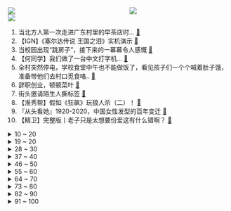 <div >
	<a style="float:left;width:55%;" href = "https://github.com/anuraghazra/github-readme-stats">
	 <img src = "https://github-readme-stats.vercel.app/api?username=iuuuuuaena&theme=buefy&show_icons=true"/>
	</a>
	<a  style="float:right;width:45%" href = "https://github.com/anuraghazra/github-readme-stats">
	 <img  src="https://github-readme-stats.vercel.app/api/top-langs/?username=anuraghazra&layout=compact"/>
	</a>
	</div>

[![](https://img.shields.io/badge/jxd-@jxdgogogo.xyz-yellowgreen.svg)](https://www.jxdgogogo.xyz)<br>
1. 当北方人第一次走进广东村里的早茶店时... [:link:](//www.bilibili.com/video/BV1PN411T7Pt) <br>
2. 【IGN】《塞尔达传说 王国之泪》实机演示 [:link:](//www.bilibili.com/video/BV1oT411z7Hp) <br>
3. 当校园出现“跳房子”，接下来的一幕幕令人感慨 [:link:](//www.bilibili.com/video/BV1Tc411j7eG) <br>
4. 【何同学】我们做了一台中文打字机... [:link:](//www.bilibili.com/video/BV1Sk4y1471G) <br>
5. 全村突然停电，学校食堂中午也不能做饭了，看见孩子们一个个喊着肚子饿，准备带他们去村口觅食咯.. [:link:](//www.bilibili.com/video/BV1U24y177UD) <br>
6. 辞职创业，顿顿菜叶 [:link:](//www.bilibili.com/video/BV16s4y1J7Up) <br>
7. 街头邀请陌生人撕标签 [:link:](//www.bilibili.com/video/BV1Bh411V7KU) <br>
8. 【淮秀帮】假如《狂飙》玩狼人杀（二）！ [:link:](//www.bilibili.com/video/BV1d84y1u7gB) <br>
9. 『从头看她』1920-2020，中国女性发型的百年变迁 [:link:](//www.bilibili.com/video/BV1qm4y1r7BB) <br>
10. 【精卫】完整版丨老子只是太想要份爱这有什么错啊？ [:link:](//www.bilibili.com/video/BV1Fc411j7yJ) <br>
<details>
<summary>10 ~ 20</summary>

11. 【首次尝试"MV"编舞】 这波属实是起飞了 [:link:](//www.bilibili.com/video/BV1zk4y147sT) <br>
12. 传说中能干掉一整锅米饭的嫩滑鲜虾豆腐煲。 [:link:](//www.bilibili.com/video/BV1FT41167W4) <br>
13. 《明日方舟》主题曲【惊霆无声】开放 限时纪念活动宣传pv [:link:](//www.bilibili.com/video/BV1gY4y1D71D) <br>
14. 花钱找某宝外包做视频能上B站热门吗？ [:link:](//www.bilibili.com/video/BV1Nk4y1i7Df) <br>
15. 俄土战争的关键！竟是来自孔明的计谋？《叶卡捷琳娜》S2P7 [:link:](//www.bilibili.com/video/BV1VL411S7i9) <br>
16. 胡桃声线这样用？？看我迫害配音演员陶典！！ [:link:](//www.bilibili.com/video/BV1Bv4y1G7KB) <br>
17. 铁直男和女同事挑战互相点菜，168元必胜客自助究竟值不值？【怎么这么值ep59-必胜客】 [:link:](//www.bilibili.com/video/BV1wL411S7Tp) <br>
18. 耗时半年的呕心之作，带你跨越数万年，去了解神秘的非洲文明 [:link:](//www.bilibili.com/video/BV1iN411P71T) <br>
19. 大家想听的《我会等》完整版来啦 [:link:](//www.bilibili.com/video/BV16o4y1p7hy) <br>
</details>
<details>
<summary>19 ~ 20</summary>

20. 我是新手，该买什么相机？从2k到4w，年度相机大盘点！ [:link:](//www.bilibili.com/video/BV1tg4y1371e) <br>
21. 在成都夜市消费一个晚上，看看有多少缺斤少两的商贩，缺的如果要回来可以省多少钱？ [:link:](//www.bilibili.com/video/BV1Jm4y1z7gX) <br>
22. 这次，你的硬币可以兑换成真的了！ [:link:](//www.bilibili.com/video/BV1EM4y1z7LZ) <br>
23. 这回证实了啊我嘴真不硬！ [:link:](//www.bilibili.com/video/BV1jL411X7jh) <br>
24. 英雄联盟：暗裔未来，甩葱歌！ [:link:](//www.bilibili.com/video/BV1AV4y1Q7sj) <br>
25. 做了350斤无骨鸡爪，在家实现无限畅吃！ [:link:](//www.bilibili.com/video/BV17L411S7JB) <br>
26. 我妹妹175cm 给她买什么车？ [:link:](//www.bilibili.com/video/BV1Nc41157FQ) <br>
27. 踏遍千山万水也要找到你#命硬的小裴 #踏遍千万万水也要找到你 [:link:](//www.bilibili.com/video/BV1Yv4y1V7o1) <br>
28. 【罗翔】包办婚姻，我是穿越了吗？ [:link:](//www.bilibili.com/video/BV1CY4y1D7os) <br>
</details>
<details>
<summary>28 ~ 30</summary>

29. 一只虚胖  一只实心 [:link:](//www.bilibili.com/video/BV1Ys4y1D72Q) <br>
30. 新的开始！从零挑战通关明日之后！#1 [:link:](//www.bilibili.com/video/BV1UN411P7LY) <br>
31. 外 星 摇 子 [:link:](//www.bilibili.com/video/BV1T24y1j7eS) <br>
32. 全网首试，8辆车同步外放搞一场3D环绕音乐会！ [:link:](//www.bilibili.com/video/BV1UM4y1m7L9) <br>
33. 不要再问我！中国好还是意大利好，萝卜青菜各有所爱 [:link:](//www.bilibili.com/video/BV1p84y1g7mB) <br>
34. 希望所有的小动物都能被温柔对待 [:link:](//www.bilibili.com/video/BV1ZT411q73g) <br>
35. 【盐焗海鲜】走到哪吃到哪，漠叔全靠渔民支持 [:link:](//www.bilibili.com/video/BV1gc411L77J) <br>
36. 当你跨越4000公里去找女朋友...... [:link:](//www.bilibili.com/video/BV1dN411K7Pm) <br>
37. 为什么全世界都阻止不了韩国人霸凌？？韩国财阀大小姐真实事件？ [:link:](//www.bilibili.com/video/BV1qo4y1W7D1) <br>
</details>
<details>
<summary>37 ~ 40</summary>

38. 抄袭（×）洗歌（√） [:link:](//www.bilibili.com/video/BV18g4y137HA) <br>
39. 他们有他们要上的岸，你有你要攀的山。 [:link:](//www.bilibili.com/video/BV1pL411Q7XR) <br>
40. 做人没必要太正常 [:link:](//www.bilibili.com/video/BV1AX4y1o7Qj) <br>
41. 我爱我的椅子 [:link:](//www.bilibili.com/video/BV1ss4y1J7be) <br>
42. 康帅傅：我就是这被这破玩意卷死的 [:link:](//www.bilibili.com/video/BV1kT411q7FQ) <br>
43. “已经和朋友绝交了，他肋骨断了三根，我腿折了两条！” [:link:](//www.bilibili.com/video/BV1PM411M7f6) <br>
44. 如果用毕加索风格做动画？ [:link:](//www.bilibili.com/video/BV1o24y1L74o) <br>
45. 采访路上被美女邀请看电影！！！ [:link:](//www.bilibili.com/video/BV19N411K7wJ) <br>
46. YOASOBI アドベンチャー(ADVENTURE) Official Music Video [:link:](//www.bilibili.com/video/BV1Kh411V7qp) <br>
</details>
<details>
<summary>46 ~ 50</summary>

47. 小时候身边也有因为外貌遭受校园霸凌的同学，但是他们也没做错什么，却因此影响了一辈子。希望大家看完这条视频能减少对他人外貌恶意的评价，良言一句三冬暖 [:link:](//www.bilibili.com/video/BV1cM4y1U7VN) <br>
48. 深度还原见到女的就变身的人 [:link:](//www.bilibili.com/video/BV1bh411V7aw) <br>
49. 挑战分娩体验 [:link:](//www.bilibili.com/video/BV1kV4y1D7pU) <br>
50. 用百斤牛骨架熬汤，乔老爷出摊，请大家吃牛肉面 [:link:](//www.bilibili.com/video/BV1PV4y197G6) <br>
51. “中国汉堡”全买一遍,揭露塔斯汀行业内幕？ [:link:](//www.bilibili.com/video/BV1Jm4y1r7TP) <br>
52. 糟糕，一年4000在动物园认养的黑猩猩，好像是个老六 [:link:](//www.bilibili.com/video/BV1hM411M74t) <br>
53. 我们今天买来了一些小玩具... [:link:](//www.bilibili.com/video/BV17s4y1J7kM) <br>
54. 你绝对想不到！百万up主在ktv里居然... [:link:](//www.bilibili.com/video/BV1jT411B7fH) <br>
55. 用10几斤的精选安格斯上脑，做沙茶牛肉煲，小伙伴说贼下饭 [:link:](//www.bilibili.com/video/BV12o4y1p7JG) <br>
</details>
<details>
<summary>55 ~ 60</summary>

56. 荒野求生 [:link:](//www.bilibili.com/video/BV1Hm4y1r7oe) <br>
57. 芬兰家人血战爆辣湘菜馆子辣到飙泪！一口剁椒一口酸豆角爽翻天！汤汁喝干净！奶茶上瘾到想马上去中国！ [:link:](//www.bilibili.com/video/BV1AL411X7in) <br>
58. 「原神·纵享丝滑8.0」月落乌啼霜满天！那下一句是什么呢？ [:link:](//www.bilibili.com/video/BV1pM411M7qs) <br>
59. 《原神》不负人间「莫近 莫认 我不染浮沉」 [:link:](//www.bilibili.com/video/BV1Em4y1z7Y3) <br>
60. 深度|| 横扫八荒的大秦为何14年就亡了？秦到底崩在了哪？ [:link:](//www.bilibili.com/video/BV18h411V7DL) <br>
61. 在南京拜访喜欢的艺术家，发现大自然中细微的美 [:link:](//www.bilibili.com/video/BV1xL411Q7CV) <br>
62. 丈夫被豪车撞死，一个普通女人的复仇显得无力又荒诞 [:link:](//www.bilibili.com/video/BV1Mc411j7mN) <br>
63. 红毯被叫停，微博的最后一夜？ [:link:](//www.bilibili.com/video/BV1ts4y177nz) <br>
64. 雪里拖枪力保铲屎官，泰迪狗惨遭过肩摔 [:link:](//www.bilibili.com/video/BV1ZX4y197qA) <br>
</details>
<details>
<summary>64 ~ 70</summary>

65. 跟着科技博主组装电脑 [:link:](//www.bilibili.com/video/BV1rv4y1G7bo) <br>
66. 在百万豪装录音棚大声听 RADWIMPS 《东京上空》新海诚《铃芽户缔》ost【Hi-res】 [:link:](//www.bilibili.com/video/BV1MV4y197RK) <br>
67. 【爱如火】无天佛祖，无法无天 [:link:](//www.bilibili.com/video/BV1ML411Q72Y) <br>
68. 【祖玛/Zuma】【新世界纪录！！！】【冒险模式】【38分02秒】 [:link:](//www.bilibili.com/video/BV1384y1g7yx) <br>
69. 王老菊教你生吃野熊 [:link:](//www.bilibili.com/video/BV1aV4y1Q77n) <br>
70. 哇！真的是你呀！ [:link:](//www.bilibili.com/video/BV16k4y1i7V7) <br>
71. 改造非洲小哥的出租屋，21岁才有自己的床，他的开心也感染了我 [:link:](//www.bilibili.com/video/BV1hX4y1R7t3) <br>
72. 3元一个鸡肉卷，你敢吃吗？网购超便宜肉类早餐大测评！！ [:link:](//www.bilibili.com/video/BV1Rs4y1S7Qu) <br>
73. 美食区的篮球和鸡怎么结合？ [:link:](//www.bilibili.com/video/BV1tX4y1R7Y1) <br>
</details>
<details>
<summary>73 ~ 80</summary>

74. 烤冷面：这得50一份！ [:link:](//www.bilibili.com/video/BV1VL411X7Wp) <br>
75. 你好，联动一下 [:link:](//www.bilibili.com/video/BV1Kc411j7jj) <br>
76. 天津.九河居 厨子探店¥161 [:link:](//www.bilibili.com/video/BV18N411K7iF) <br>
77. 大堂经理解决员工意外事件 [:link:](//www.bilibili.com/video/BV1SM4y1m76B) <br>
78. 今儿是回国的日子 [:link:](//www.bilibili.com/video/BV1nc41157JJ) <br>
79. 太会写了！还得是央妈！！！字字箴言 [:link:](//www.bilibili.com/video/BV1Jg4y1s7hk) <br>
80. 网友在街头偶遇女子追杀鼠鼠 [:link:](//www.bilibili.com/video/BV1cL411S759) <br>
81. 蓑衣在2200多年前的先秦时期就已经出现了，是人们用来避雨的工具。 [:link:](//www.bilibili.com/video/BV1aV4y1Q7bn) <br>
82. 孩子...你的理解太超前了！ [:link:](//www.bilibili.com/video/BV1hg4y137di) <br>
</details>
<details>
<summary>82 ~ 90</summary>

83. 听说你们想看我穿旗袍 [:link:](//www.bilibili.com/video/BV15m4y1z7R9) <br>
84. 【半佛】为啥升职的往往不是最能干的？ [:link:](//www.bilibili.com/video/BV11X4y1R7c4) <br>
85. 峰哥抵达泰国金三角，看看和你想的一样吗 [:link:](//www.bilibili.com/video/BV1ns4y1D7VY) <br>
86. 这是我最最难忘的一个生日，生日惊喜Reaction [:link:](//www.bilibili.com/video/BV1Sa4y1T7xT) <br>
87. 酒吧界蜜雪冰城血亏16亿，小酒馆背后的资本大败局【暗中观察287】IC实验室 [:link:](//www.bilibili.com/video/BV1Kc41157Nj) <br>
88. 火柴人短篇系列 - 枪手 [:link:](//www.bilibili.com/video/BV1dm4y167ao) <br>
89. 好不容易面基千万网红，结果居然…… [:link:](//www.bilibili.com/video/BV1dk4y147kW) <br>
90. 女 大 学 生 求 偶 日 常 [:link:](//www.bilibili.com/video/BV1KL411S7g2) <br>
91. 《上下五千年》带解析，建议逐帧观看～ [:link:](//www.bilibili.com/video/BV1Rc41157go) <br>
</details>
<details>
<summary>91 ~ 100</summary>

92. 【黑科技】这4款免费ChatGPT神器，实用又强悍！ [:link:](//www.bilibili.com/video/BV1AX4y1d7FP) <br>
93. 这才叫超标！ [:link:](//www.bilibili.com/video/BV1eT411q7gC) <br>
94. 在香港吃一碗香滑的蛇羹，餐桌紧挨着蛇箱 [:link:](//www.bilibili.com/video/BV17c41157wo) <br>
95. 八个案子，没破几个！求求不要烂尾啊！国产刑侦剧《他是谁》第四期 [:link:](//www.bilibili.com/video/BV1Hh411V7m3) <br>
96. 女大学生宿舍楼道跳绳3个月的变化！ [:link:](//www.bilibili.com/video/BV1Ls4y1J7Hb) <br>
97. 为了交学费，21岁女学生半夜出卖炒饭：挣1万学费其实挺难的 [:link:](//www.bilibili.com/video/BV1YN411K7K5) <br>
98. 故 事 的 结 局 是 什 么 ？ [:link:](//www.bilibili.com/video/BV1sv4y1V72k) <br>
99. 如果你的超能力是比赛会绝对失败 [:link:](//www.bilibili.com/video/BV1pY4y1S7xD) <br>
100. 学校体测 [:link:](//www.bilibili.com/video/BV1Lh411V7tp) <br>
</details>
